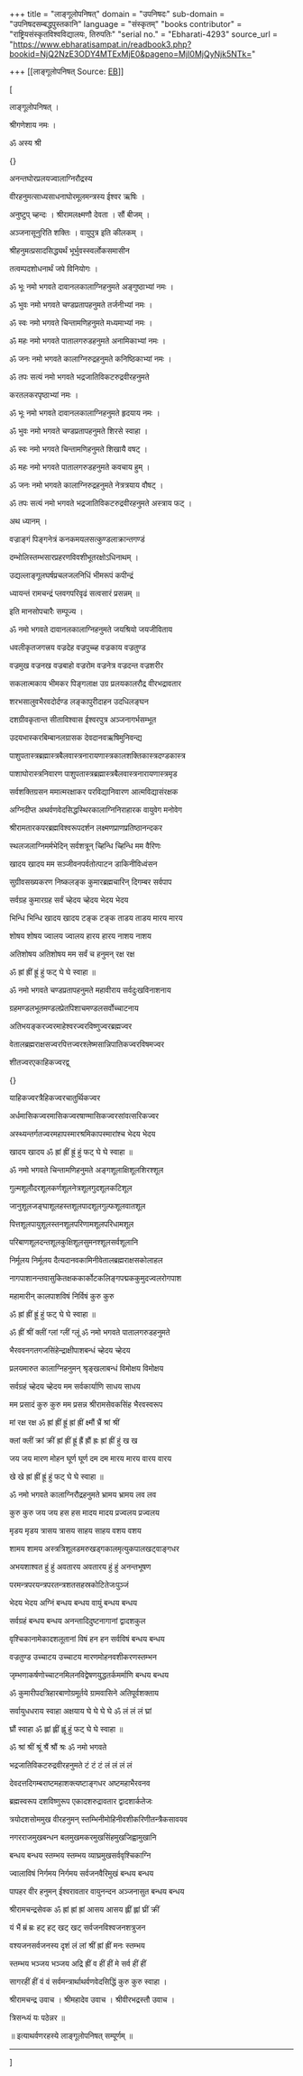+++
title = "लाङ्गूलोपनिषत्"
domain = "उपनिषदः"
sub-domain = "उपनिषदसम्बद्धपुस्तकानि"
language = "संस्कृतम्"
"books contributor" = "राष्ट्रियसंस्कृतविश्वविद्यालयः, तिरुपतिः"
"serial no." = "Ebharati-4293"
source_url = "https://www.ebharatisampat.in/readbook3.php?bookid=NjQ2NzE3ODY4MTExMjE0&pageno=MjI0MjQyNjk5NTk="

+++
[[लाङ्गूलोपनिषत्	Source: [EB](https://www.ebharatisampat.in/readbook3.php?bookid=NjQ2NzE3ODY4MTExMjE0&pageno=MjI0MjQyNjk5NTk=)]]

\[





लाङ्गूलोपनिषत् ।



श्रीगणेशाय नमः ।

ॐ अस्य श्री

{}

अनन्तघोरप्रलयज्वालाग्निरौद्रस्य

वीरहनुमत्साध्यसाधनाघोरमूलमन्त्रस्य ईश्वर ऋषिः ।

अनुष्टुप् च्हन्दः । श्रीरामलक्ष्मणौ देवता । सौं बीजम् ।

अञ्जनासूनुरिति शक्तिः । वायुपुत्र इति कीलकम् ।

श्रीहनुमत्प्रसादसिद्ध्यर्थं भूर्भुवस्स्वर्लोकसमासीन

तत्वम्पदशोधनार्थं जपे विनियोगः ।

ॐ भूः नमो भगवते दावानलकालाग्निहनुमते अङ्गुष्ठाभ्यां नमः ।

ॐ भुवः नमो भगवते चण्डप्रतापहनुमते तर्जनीभ्यां नमः ।

ॐ स्वः नमो भगवते चिन्तामणिहनुमते मध्यमाभ्यां नमः ।

ॐ महः नमो भगवते पातालगरुडहनुमते अनामिकाभ्यां नमः ।

ॐ जनः नमो भगवते कालाग्निरुद्रहनुमते कनिष्ठिकाभ्यां नमः ।

ॐ तपः सत्यं नमो भगवते भद्रजातिविकटरुद्रवीरहनुमते

करतलकरपृष्ठाभ्यां नमः ।

ॐ भूः नमो भगवते दावानलकालाग्निहनुमते हृदयाय नमः ।

ॐ भुवः नमो भगवते चण्डप्रतापहनुमते शिरसे स्वाहा ।

ॐ स्वः नमो भगवते चिन्तामणिहनुमते शिखायै वषट् ।

ॐ महः नमो भगवते पातालगरुडहनुमते कवचाय हुम् ।

ॐ जनः नमो भगवते कालाग्निरुद्रहनुमते नेत्रत्रयाय वौषट् ।

ॐ तपः सत्यं नमो भगवते भद्रजातिविकटरुद्रवीरहनुमते अस्त्राय फट् ।

अथ ध्यानम् ।

वज्राङ्गं पिङ्गनेत्रं कनकमयलसत्कुण्डलाक्रान्तगण्डं

दम्भोलिस्तम्भसारप्रहरणविवशीभूतरक्षोऽधिनाथम् ।

उद्यल्लाङ्गूलघर्षप्रचलजलनिधिं भीमरूपं कपीन्द्रं

ध्यायन्तं रामचन्द्रं प्लवगपरिवृढं सत्वसारं प्रसन्नम् ॥

इति मानसोपचारैः सम्पूज्य ।

ॐ नमो भगवते दावानलकालाग्निहनुमते जयश्रियो जयजीविताय

धवलीकृतजगत्त्रय वज्रदेह वज्रपुच्च्ह वज्रकाय वज्रतुण्ड

वज्रमुख वज्रनख वज्रबाहो वज्ररोम वज्रनेत्र वज्रदन्त वज्रशरीर

सकलात्मकाय भीमकर पिङ्गलाक्ष उग्र प्रलयकालरौद्र वीरभद्रावतार

शरभसालुवभैरवदोर्दण्ड लङ्कापुरीदाहन उदधिलङ्घन

दशग्रीवकृतान्त सीताविश्वास ईश्वरपुत्र अञ्जनागर्भसम्भूत

उदयभास्करबिम्बानलग्रासक देवदानवऋषिमुनिवन्द्य

पाशुपतास्त्रब्रह्मास्त्रबैलवास्त्रनारायणास्त्रकालशक्तिकास्त्रदण्डकास्त्र

पाशाघोरास्त्रनिवारण पाशुपतास्त्रब्रह्मास्त्रबैलवास्त्रनारायणास्त्रमृड

सर्वशक्तिग्रसन ममात्मरक्षाकर परविद्यानिवारण आत्मविद्यासंरक्षक

अग्निदीप्त अथर्वणवेदसिद्धस्थिरकालाग्निनिराहारक वायुवेग मनोवेग

श्रीरामतारकपरब्रह्मविश्वरूपदर्शन लक्ष्मणप्राणप्रतिष्ठानन्दकर

स्थलजलाग्निमर्मभेदिन् सर्वशत्रून् च्हिन्धि च्हिन्धि मम वैरिणः

खादय खादय मम सञ्जीवनपर्वतोत्पाटन डाकिनीविध्वंसन

सुग्रीवसख्यकरण निष्कलङ्क कुमारब्रह्मचारिन् दिगम्बर सर्वपाप

सर्वग्रह कुमारग्रह सर्वं च्हेदय च्हेदय भेदय भेदय

भिन्धि भिन्धि खादय खादय टङ्क टङ्क ताडय ताडय मारय मारय

शोषय शोषय ज्वालय ज्वालय हारय हारय नाशय नाशय

अतिशोषय अतिशोषय मम सर्वं च हनुमन् रक्ष रक्ष

ॐ ह्रां ह्रीं ह्रूं हुं फट् घे घे स्वाहा ॥

ॐ नमो भगवते चण्डप्रतापहनुमते महावीराय सर्वदुःखविनाशनाय

ग्रहमण्डलभूतमण्डलप्रेतपिशाचमण्डलसर्वोच्चाटनाय

अतिभयङ्करज्वरमाहेश्वरज्वरविष्णुज्वरब्रह्मज्वर

वेतालब्रह्मराक्षसज्वरपित्तज्वरश्लेष्मसान्निपातिकज्वरविषमज्वर

शीतज्वरएकाहिकज्वरद्व्

{}

याहिकज्वरत्रैहिकज्वरचातुर्थिकज्वर

अर्धमासिकज्वरमासिकज्वरषाण्मासिकज्वरसांवत्सरिकज्वर

अस्थ्यन्तर्गतज्वरमहापस्मारश्रमिकापस्मारांश्च भेदय भेदय

खादय खादय ॐ ह्रां ह्रीं ह्रूं हुं फट् घे घे स्वाहा ॥

ॐ नमो भगवते चिन्तामणिहनुमते अङ्गशूलाक्षिशूलशिरश्शूल

गुल्मशूलौदरशूलकर्णशूलनेत्रशूलगुदशूलकटिशूल

जानुशूलजङ्घाशूलहस्तशूलपादशूलगुल्फशूलवातशूल

पित्तशूलपायुशूलस्तनशूलपरिणामशूलपरिधामशूल

परिबाणशूलदन्तशूलकुक्षिशूलसुमनश्शूलसर्वशूलानि

निर्मूलय निर्मूलय दैत्यदानवकामिनीवेतालब्रह्मराक्षसकोलाहल

नागपाशानन्तवासुकितक्षककार्कोटकलिङ्गपद्मककुमुदज्वलरोगपाश

महामारीन् कालपाशविषं निर्विषं कुरु कुरु

ॐ ह्रां ह्रीं ह्रूं हुं फट् घे घे स्वाहा ॥

ॐ ह्रीं श्रीं क्लीं ग्लां ग्लीं ग्लूं ॐ नमो भगवते पातालगरुडहनुमते

भैरववनगतगजसिंहेन्द्राक्षीपाशबन्धं च्हेदय च्हेदय

प्रलयमारुत कालाग्निहनुमन् श्रृङ्खलाबन्धं विमोक्षय विमोक्षय

सर्वग्रहं च्हेदय च्हेदय मम सर्वकार्याणि साधय साधय

मम प्रसादं कुरु कुरु मम प्रसन्न श्रीरामसेवकसिंह भैरवस्वरूप

मां रक्ष रक्ष ॐ ह्रां ह्रीं ह्रूं ह्रां ह्रीं क्ष्मौं भ्रैं श्रां श्रीं

क्लां क्लीं क्रां क्रीं ह्रां ह्रीं ह्रूं ह्रैं ह्रौं ह्रः ह्रां ह्रीं हुं ख ख

जय जय मारण मोहन घूर्ण घूर्ण दम दम मारय मारय वारय वारय

खे खे ह्रां ह्रीं ह्रूं हुं फट् घे घे स्वाहा ॥

ॐ नमो भगवते कालाग्निरौद्रहनुमते भ्रामय भ्रामय लव लव

कुरु कुरु जय जय हस हस मादय मादय प्रज्वलय प्रज्वलय

मृडय मृडय त्रासय त्रासय साहय साहय वशय वशय

शामय शामय अस्त्रत्रिशूलडमरुखड्गकालमृत्युकपालखट्वाङ्गधर

अभयशाश्वत हुं हुं अवतारय अवतारय हुं हुं अनन्तभूषण

परमन्त्रपरयन्त्रपरतन्त्रशतसहस्रकोटितेजःपुञ्जं

भेदय भेदय अग्निं बन्धय बन्धय वायुं बन्धय बन्धय

सर्वग्रहं बन्धय बन्धय अनन्तादिदुष्टनागानां द्वादशकुल

वृश्चिकानामेकादशलूतानां विषं हन हन सर्वविषं बन्धय बन्धय

वज्रतुण्ड उच्चाटय उच्चाटय मारणमोहनवशीकरणस्तम्भन

जृम्भणाकर्षणोच्चाटनमिलनविद्वेषणयुद्धतर्कमर्माणि बन्धय बन्धय

ॐ कुमारीपदत्रिहारबाणोग्रमूर्तये ग्रामवासिने अतिपूर्वशक्ताय

सर्वायुधधराय स्वाहा अक्षयाय घे घे घे घे ॐ लं लं लं घ्रां

घ्रौं स्वाहा ॐ ह्लां ह्लीं ह्लूं हुं फट् घे घे स्वाहा ॥

ॐ श्रां श्रीं श्रूं श्रैं श्रौं श्रः ॐ नमो भगवते

भद्रजातिविकटरुद्रवीरहनुमते टं टं टं लं लं लं लं

देवदत्तदिगम्बराष्टमहाशक्त्यष्टाङ्गधर अष्टमहाभैरवनव

ब्रह्मस्वरूप दशविष्णुरूप एकादशरुद्रावतार द्वादशार्कतेजः

त्रयोदशसोममुख वीरहनुमन् स्तम्भिनीमोहिनीवशीकरिणीतन्त्रैकसावयव

नगरराजमुखबन्धन बलमुखमकरमुखसिंहमुखजिह्वामुखानि

बन्धय बन्धय स्तम्भय स्तम्भय व्याघ्रमुखसर्ववृश्चिकाग्नि

ज्वालाविषं निर्गमय निर्गमय सर्वजनवैरिमुखं बन्धय बन्धय

पापहर वीर हनुमन् ईश्वरावतार वायुनन्दन अञ्जनासुत बन्धय बन्धय

श्रीरामचन्द्रसेवक ॐ ह्रां ह्रां ह्रां आसय आसय ह्लीं ह्लां घ्रीं क्रीं

यं भैं म्रं म्रः हट् हट् खट् खट् सर्वजनविश्वजनशत्रुजन

वश्यजनसर्वजनस्य दृशं लं लां श्रीं ह्रां ह्रीं मनः स्तम्भय

स्तम्भय भञ्जय भञ्जय अद्रि ह्रीं व हीं हीं मे सर्व हीं हीं

सागरहीं हीं वं वं सर्वमन्त्रार्थाथर्वणवेदसिद्धिं कुरु कुरु स्वाहा ।

श्रीरामचन्द्र उवाच । श्रीमहादेव उवाच । श्रीवीरभद्रस्तौ उवाच ।

त्रिसन्ध्यं यः पठेन्नर ॥



॥ इत्याथर्वणरहस्ये लाङ्गूलोपनिषत् सम्पूर्णम् ॥

-------------- ------------ --------- ----------










\]
